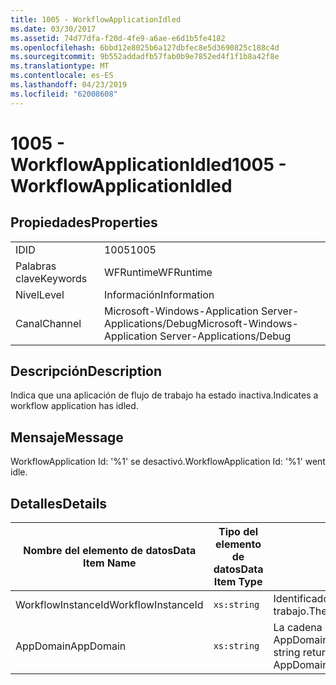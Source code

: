 ```yaml
---
title: 1005 - WorkflowApplicationIdled
ms.date: 03/30/2017
ms.assetid: 74d77dfa-f20d-4fe9-a6ae-e6d1b5fe4182
ms.openlocfilehash: 6bbd12e8025b6a127dbfec8e5d3690825c188c4d
ms.sourcegitcommit: 9b552addadfb57fab0b9e7852ed4f1f1b8a42f8e
ms.translationtype: MT
ms.contentlocale: es-ES
ms.lasthandoff: 04/23/2019
ms.locfileid: "62008608"
---
```

# <a name="1005---workflowapplicationidled"></a><span data-ttu-id="de162-102">1005 - WorkflowApplicationIdled</span><span class="sxs-lookup"><span data-stu-id="de162-102">1005 - WorkflowApplicationIdled</span></span>
## <a name="properties"></a><span data-ttu-id="de162-103">Propiedades</span><span class="sxs-lookup"><span data-stu-id="de162-103">Properties</span></span>  
  
|||  
|-|-|  
|<span data-ttu-id="de162-104">ID</span><span class="sxs-lookup"><span data-stu-id="de162-104">ID</span></span>|<span data-ttu-id="de162-105">1005</span><span class="sxs-lookup"><span data-stu-id="de162-105">1005</span></span>|  
|<span data-ttu-id="de162-106">Palabras clave</span><span class="sxs-lookup"><span data-stu-id="de162-106">Keywords</span></span>|<span data-ttu-id="de162-107">WFRuntime</span><span class="sxs-lookup"><span data-stu-id="de162-107">WFRuntime</span></span>|  
|<span data-ttu-id="de162-108">Nivel</span><span class="sxs-lookup"><span data-stu-id="de162-108">Level</span></span>|<span data-ttu-id="de162-109">Información</span><span class="sxs-lookup"><span data-stu-id="de162-109">Information</span></span>|  
|<span data-ttu-id="de162-110">Canal</span><span class="sxs-lookup"><span data-stu-id="de162-110">Channel</span></span>|<span data-ttu-id="de162-111">Microsoft-Windows-Application Server-Applications/Debug</span><span class="sxs-lookup"><span data-stu-id="de162-111">Microsoft-Windows-Application Server-Applications/Debug</span></span>|  
  
## <a name="description"></a><span data-ttu-id="de162-112">Descripción</span><span class="sxs-lookup"><span data-stu-id="de162-112">Description</span></span>  
 <span data-ttu-id="de162-113">Indica que una aplicación de flujo de trabajo ha estado inactiva.</span><span class="sxs-lookup"><span data-stu-id="de162-113">Indicates a workflow application has idled.</span></span>  
  
## <a name="message"></a><span data-ttu-id="de162-114">Mensaje</span><span class="sxs-lookup"><span data-stu-id="de162-114">Message</span></span>  
 <span data-ttu-id="de162-115">WorkflowApplication Id: '%1' se desactivó.</span><span class="sxs-lookup"><span data-stu-id="de162-115">WorkflowApplication Id: '%1' went idle.</span></span>  
  
## <a name="details"></a><span data-ttu-id="de162-116">Detalles</span><span class="sxs-lookup"><span data-stu-id="de162-116">Details</span></span>  
  
|<span data-ttu-id="de162-117">Nombre del elemento de datos</span><span class="sxs-lookup"><span data-stu-id="de162-117">Data Item Name</span></span>|<span data-ttu-id="de162-118">Tipo del elemento de datos</span><span class="sxs-lookup"><span data-stu-id="de162-118">Data Item Type</span></span>|<span data-ttu-id="de162-119">Descripción</span><span class="sxs-lookup"><span data-stu-id="de162-119">Description</span></span>|  
|--------------------|--------------------|-----------------|  
|<span data-ttu-id="de162-120">WorkflowInstanceId</span><span class="sxs-lookup"><span data-stu-id="de162-120">WorkflowInstanceId</span></span>|`xs:string`|<span data-ttu-id="de162-121">Identificador de la aplicación del flujo de trabajo.</span><span class="sxs-lookup"><span data-stu-id="de162-121">The workflow application id</span></span>|  
|<span data-ttu-id="de162-122">AppDomain</span><span class="sxs-lookup"><span data-stu-id="de162-122">AppDomain</span></span>|`xs:string`|<span data-ttu-id="de162-123">La cadena devuelta por AppDomain.CurrentDomain.FriendlyName.</span><span class="sxs-lookup"><span data-stu-id="de162-123">The string returned by AppDomain.CurrentDomain.FriendlyName.</span></span>|
